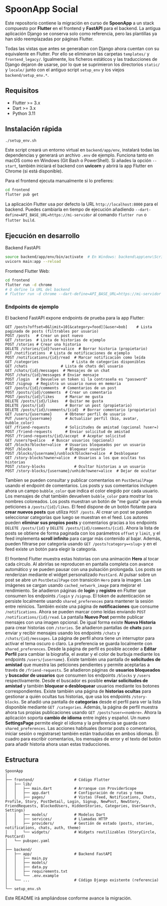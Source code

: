 # SpoonApp Social

Este repositorio contiene la migración en curso de **SpoonApp** a un stack
compuesto por **Flutter** en el frontend y **FastAPI** para el backend. La
antigua aplicación Django se conserva solo como referencia, pero las
plantillas ya han sido reemplazadas por páginas Flutter.

Todas las vistas que antes se generaban con Django ahora cuentan con su
equivalente en Flutter. Por ello se eliminaron las carpetas `templates/` y
`frontend_legacy/`. Igualmente, los ficheros estáticos y las traducciones de
Django dejaron de usarse, por lo que se suprimieron los directorios `static/` y
`locale/` junto con el antiguo script `setup_env` y los viejos `backend/setup_env.*`.

## Requisitos
- Flutter >= 3.x
- Dart >= 3.x
- Python 3.11

## Instalación rápida

```bash
./setup_env.sh
```

Este script creará un entorno virtual en `backend/app/env`, instalará todas las dependencias y generará un archivo `.env` de ejemplo. Funciona tanto en macOS como en Windows (Git Bash o PowerShell). Si añades la opción `--start`, también iniciará el backend con **uvicorn** y abrirá la app Flutter en Chrome (si está disponible).


Para el frontend ejecuta manualmente si lo prefieres:

```bash
cd frontend
flutter pub get
```
La aplicación Flutter usa por defecto la URL `http://localhost:8000` para el backend.
Puedes cambiarla en tiempo de ejecución añadiendo `--dart-define=API_BASE_URL=https://mi-servidor` al comando `flutter run` o `flutter build`.

## Ejecución en desarrollo

Backend FastAPI:

```bash
source backend/app/env/bin/activate  # En Windows: backend\app\env\Scripts\activate
uvicorn main:app --reload
```

Frontend Flutter Web:

```bash
cd frontend
flutter run -d chrome
# O define la URL del backend
# flutter run -d chrome --dart-define=API_BASE_URL=https://mi-servidor
```

### Endpoints de ejemplo

El backend FastAPI expone endpoints de prueba para la app Flutter:

```text
GET /posts?offset=0&limit=10[&category=food][&user=bob]    # Lista paginada de posts (filtrables por usuario)
POST /posts   # Crear un post nuevo
GET /stories  # Lista de historias de ejemplo
POST /stories # Crear una historia
DELETE /stories/{id}?user=alice  # Borrar historia (propietario)
GET /notifications  # Lista de notificaciones de ejemplo
POST /notifications/{id}/read  # Marcar notificación como leída
GET /categories               # Lista de categorías disponibles
GET /chats               # Lista de chats del usuario
GET /chats/{id}/messages  # Mensajes de un chat
POST /chats/{id}/messages # Enviar mensaje
POST /login   # Devuelve un token si la contraseña es "password"
POST /signup  # Registra un usuario nuevo en memoria
GET /posts/{id}/comments  # Comentarios de un post
POST /posts/{id}/comments  # Crear un comentario
POST /posts/{id}/likes     # Marcar me gusta
DELETE /posts/{id}/likes   # Quitar me gusta
DELETE /posts/{id}         # Borrar un post (propietario)
DELETE /posts/{id}/comments/{cid}  # Borrar comentario (propietario)
GET /users/{username}      # Obtener perfil de usuario
PUT /users/{username}      # Actualizar perfil (bio, avatar, bubble_color)
GET /friend-requests       # Solicitudes de amistad (opcional ?user=)
POST /friend-requests      # Enviar solicitud de amistad
POST /friend-requests/{id}/accept  # Aceptar solicitud
GET /users?q=alice   # Buscar usuarios (opcional)
GET /blocks?blocker=alice  # Usuarios bloqueados por un usuario
POST /blocks               # Bloquear usuario
POST /blocks/{username}/unblock?blocker=alice  # Desbloquear
GET /story-blocks?owner=alice  # Usuarios a los que ocultas tus historias
POST /story-blocks             # Ocultar historias a un usuario
POST /story-blocks/{username}/unhide?owner=alice  # Dejar de ocultar
```
Tambien se pueden consultar y publicar comentarios en `PostDetailPage` usando el endpoint de comentarios. Los posts y sus comentarios incluyen ahora un campo `bubble_color` que indica el color elegido por cada usuario. Los mensajes de chat también devuelven `bubble_color` para mostrar los nombres coloreados. Los posts muestran un botón de "me gusta" que envía peticiones a `/posts/{id}/likes`.
El feed dispone de un botón flotante para **crear nuevos posts** que utiliza `POST /posts`.
Al crear un post se pueden seleccionar categorías que luego se muestran en el feed.
Los autores pueden **eliminar sus propios posts** y comentarios gracias a los
endpoints `DELETE /posts/{id}` y
`DELETE /posts/{id}/comments/{cid}`.
Ahora la lista de posts se obtiene de forma paginada con los parámetros `offset`
y `limit`, y el feed implementa **scroll infinito** para cargar más contenido al
bajar. Además, pueden filtrarse por categoría usando `GET /posts?category=<slug>`
y en el feed existe un botón para elegir la categoría.

El frontend Flutter muestra estas historias con una animación **Hero** al tocar
cada círculo. Al abrirlas se reproducen en pantalla completa con avance
automático y se pueden pausar con una pulsación prolongada. Los posts se
renderizan mediante el widget personalizado
`PostCard`. Al pulsar sobre un post se abre un `PostDetailPage` con transición
`Hero` para la imagen. Las imágenes se cargan usando `cached_network_image` para
mejorar el rendimiento. Se añadieron páginas de **login** y **registro** en Flutter
que consumen los endpoints `/login` y `/signup`.
El token de autenticación se persiste localmente usando
`shared_preferences` para mantener la sesión entre reinicios.
También existe una página de **notificaciones** que consume `/notifications`.
Ahora se pueden marcar como leídas enviando `POST /notifications/{id}/read`.
La pantalla **Nuevo Post** permite publicar mensajes con una imagen opcional.
De igual forma existe **Nueva Historia** para crear historias con `/stories`.
Se añadieron pantallas de **chats** para enviar y recibir mensajes usando los
endpoints `/chats` y `/chats/{id}/messages`.
La página de perfil ahora tiene un interruptor para activar el tema oscuro o
claro. La preferencia se guarda localmente con `shared_preferences`.
Desde la página de perfil es posible acceder a **Editar Perfil** para cambiar la
biografía, el avatar y el color de burbuja mediante los endpoints `/users/{username}`.
Existe también una pantalla de **solicitudes de amistad** que muestra las
peticiones pendientes y permite aceptarlas a través de `/friend-requests`.
Se añadieron páginas de **usuarios bloqueados** y **buscador de usuarios** que
consumen los endpoints `/blocks` y `/users` respectivamente. Desde el buscador
es posible **enviar solicitudes de amistad** y también **bloquear o desbloquear**
usuarios mediante los botones correspondientes.
Existe también una página de **historias ocultas** para gestionar a quién
ocultas tus historias, que usa los endpoints `/story-blocks`.
Se añadió una pantalla de **categorías** desde el perfil para ver la lista
disponible mediante `GET /categories`.
Además, la página de perfil muestra ahora tus propias publicaciones usando
`GET /posts?user=<nombre>`.
Ahora la aplicación soporta **cambio de idioma** entre inglés y español. Un
nuevo **SettingsPage** permite elegir el idioma y la preferencia se guarda con
`shared_preferences`.
Las acciones habituales (borrar posts o comentarios, iniciar sesión o
registrarse) también están traducidas en ambos idiomas. El cuadro para
escribir comentarios, los mensajes de error y el texto del botón para
añadir historia ahora usan estas traducciones.

## Estructura

```
SpoonApp
│
├── frontend/                  # Código Flutter
│   ├── lib/
│   │   ├── main.dart          # Arranque con ProviderScope
│   │   ├── app.dart           # Configuración de rutas y tema
│   │   ├── pages/             # Vistas (Feed, Notifications, Chats, Profile, Story, PostDetail, Login, Signup, NewPost, NewStory, FriendRequests, BlockedUsers, HiddenStories, Categories, UserSearch, Settings)
│   │   ├── models/            # Modelos Dart
│   │   ├── services/          # Llamadas HTTP
│   │   ├── providers/         # Gestión de estado (posts, stories, notifications, chats, auth, theme)
│   │   └── widgets/           # Widgets reutilizables (StoryCircle, PostCard)
│   └── pubspec.yaml
│
├── backend/
│   ├── app/                   # Backend FastAPI
│   │   ├── main.py
│   │   ├── models/
│   │   ├── data.py
│   │   ├── requirements.txt
│   │   └── .env.example
│   └── ...                    # Código Django existente (referencia)
│
└── setup_env.sh
```

Este README irá ampliándose conforme avance la migración.
